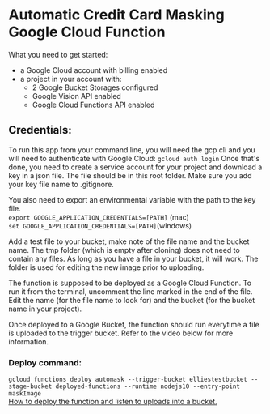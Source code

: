 # Automatic Credit Card Masking Google Cloud Function
What you need to get started:
* a Google Cloud account with billing enabled
* a project in your account with:
    * 2 Google Bucket Storages configured
    * Google Vision API enabled
    * Google Cloud Functions API enabled
    

## Credentials:
To run this app from your command line, you will need the gcp cli and you will need to authenticate with Google Cloud:
`gcloud auth login`
Once that's done, you need to create a service account for your project and download a key in a json file. The file should be in this root folder. Make sure you add your key file name to .gitignore. 

You also need to export an environmental variable with the path to the key file. <br />
`export GOOGLE_APPLICATION_CREDENTIALS=[PATH]` (mac) <br />
`set GOOGLE_APPLICATION_CREDENTIALS=[PATH]`(windows) <br />

Add a test file to your bucket, make note of the file name and the bucket name. The tmp folder (which is empty after cloning) does not need to contain any files. As long as you have a file in your bucket, it will work. The folder is used for editing the new image prior to uploading.

The function is supposed to be deployed as a Google Cloud Function. To run it from the terminal, uncomment the line marked in the end of the file. Edit the name (for the file name to look for) and the bucket (for the bucket name in your project).

Once deployed to a Google Bucket, the function should run everytime a file is uploaded to the trigger bucket. Refer to the video below for more information.


### Deploy command:
`gcloud functions deploy automask --trigger-bucket elliestestbucket --stage-bucket deployed-functions --runtime nodejs10 --entry-point maskImage` <br />
[How to deploy the function and listen to uploads into a bucket.](https://www.youtube.com/watch?v=rzHm2wu9_LM)
